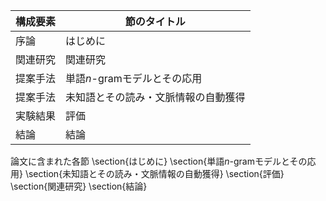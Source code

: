 構成要素 | 節のタイトル
 --- | --- 
序論 | はじめに
関連研究 | 関連研究
提案手法 | 単語$n$-gramモデルとその応用
提案手法 | 未知語とその読み・文脈情報の自動獲得
実験結果 | 評価
結論 | 結論

論文に含まれた各節
\section{はじめに}
\section{単語$n$-gramモデルとその応用}
\section{未知語とその読み・文脈情報の自動獲得}
\section{評価}
\section{関連研究}
\section{結論}
